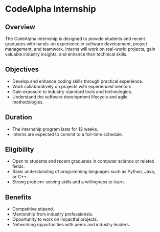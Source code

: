 # CodeAlpha Internship

## Overview

The CodeAlpha internship is designed to provide students and recent graduates with hands-on experience in software development, project management, and teamwork. Interns will work on real-world projects, gain valuable industry insights, and enhance their technical skills.

## Objectives

- Develop and enhance coding skills through practical experience.
- Work collaboratively on projects with experienced mentors.
- Gain exposure to industry-standard tools and technologies.
- Understand the software development lifecycle and agile methodologies.

## Duration

- The internship program lasts for 12 weeks.
- Interns are expected to commit to a full-time schedule.

## Eligibility

- Open to students and recent graduates in computer science or related fields.
- Basic understanding of programming languages such as Python, Java, or C++.
- Strong problem-solving skills and a willingness to learn.

## Benefits

- Competitive stipend.
- Mentorship from industry professionals.
- Opportunity to work on impactful projects.
- Networking opportunities with peers and industry leaders.
